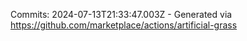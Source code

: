 Commits: 2024-07-13T21:33:47.003Z - Generated via https://github.com/marketplace/actions/artificial-grass
<br>
